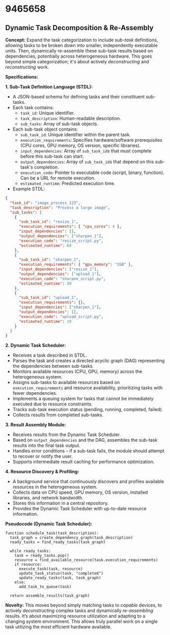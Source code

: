 # 9465658

## Dynamic Task Decomposition & Re-Assembly

**Concept:** Expand the task categorization to include *sub-task* definitions, allowing tasks to be broken down into smaller, independently executable units. Then, dynamically re-assemble these sub-task results based on dependencies, potentially across heterogeneous hardware. This goes beyond simple categorization; it's about actively *deconstructing* and *reconstructing* work.

**Specifications:**

**1. Sub-Task Definition Language (STDL):**

*   A JSON-based schema for defining tasks and their constituent sub-tasks.
*   Each task contains:
    *   `task_id`: Unique identifier.
    *   `task_description`: Human-readable description.
    *   `sub_tasks`: Array of sub-task objects.
*   Each sub-task object contains:
    *   `sub_task_id`: Unique identifier within the parent task.
    *   `execution_requirements`: Specifies hardware/software prerequisites (CPU cores, GPU memory, OS version, specific libraries).
    *   `input_dependencies`: Array of `sub_task_id`s that must complete before this sub-task can start.
    *   `output_dependencies`: Array of `sub_task_id`s that depend on this sub-task's completion.
    *   `execution_code`: Pointer to executable code (script, binary, function).  Can be a URL for remote execution.
    *   `estimated_runtime`:  Predicted execution time.
*   Example STDL:

```json
{
  "task_id": "image_process_123",
  "task_description": "Process a large image",
  "sub_tasks": [
    {
      "sub_task_id": "resize_1",
      "execution_requirements": { "cpu_cores": 4 },
      "input_dependencies": [],
      "output_dependencies": ["sharpen_1"],
      "execution_code": "resize_script.py",
      "estimated_runtime": 60
    },
    {
      "sub_task_id": "sharpen_1",
      "execution_requirements": { "gpu_memory": "2GB" },
      "input_dependencies": ["resize_1"],
      "output_dependencies": ["upload_1"],
      "execution_code": "sharpen_script.py",
      "estimated_runtime": 30
    },
    {
      "sub_task_id": "upload_1",
      "execution_requirements": {},
      "input_dependencies": ["sharpen_1"],
      "output_dependencies": [],
      "execution_code": "upload_script.py",
      "estimated_runtime": 10
    }
  ]
}
```

**2. Dynamic Task Scheduler:**

*   Receives a task described in STDL.
*   Parses the task and creates a directed acyclic graph (DAG) representing the dependencies between sub-tasks.
*   Monitors available resources (CPU, GPU, memory) across the heterogeneous system.
*   Assigns sub-tasks to available resources based on `execution_requirements` and resource availability, prioritizing tasks with fewer dependencies.
*   Implements a queuing system for tasks that cannot be immediately executed due to resource constraints.
*   Tracks sub-task execution status (pending, running, completed, failed).
*   Collects results from completed sub-tasks.

**3. Result Assembly Module:**

*   Receives results from the Dynamic Task Scheduler.
*   Based on `output_dependencies` and the DAG, assembles the sub-task results into the final task output.
*   Handles error conditions – if a sub-task fails, the module should attempt to recover or notify the user.
*   Supports intermediate result caching for performance optimization.

**4. Resource Discovery & Profiling:**

*   A background service that continuously discovers and profiles available resources in the heterogeneous system.
*   Collects data on CPU speed, GPU memory, OS version, installed libraries, and network bandwidth.
*   Stores this information in a central repository.
*   Provides the Dynamic Task Scheduler with up-to-date resource information.

**Pseudocode (Dynamic Task Scheduler):**

```
function schedule_task(task_description):
  task_graph = create_dependency_graph(task_description)
  ready_tasks = find_ready_tasks(task_graph)

  while ready_tasks:
    task = ready_tasks.pop()
    resource = find_available_resource(task.execution_requirements)
    if resource:
      execute_task(task, resource)
      update_task_status(task, "completed")
      update_ready_tasks(task, task_graph)
    else:
      add_task_to_queue(task)

  return assemble_results(task_graph)
```

**Novelty:** This moves beyond simply matching tasks to *capable* devices, to actively *deconstructing* complex tasks and dynamically *re-assembling* results. It’s about maximizing resource utilization and adapting to a changing system environment. This allows truly parallel work on a single task utilizing the most efficient hardware available.